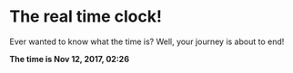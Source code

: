 # The real time clock!

Ever wanted to know what the time is? Well, your journey is about to end!

**The time is Nov 12, 2017, 02:26**